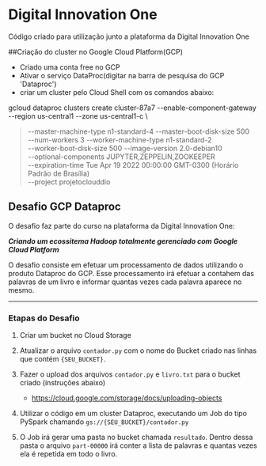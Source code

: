 # Digital Innovation One

Código criado para utilização junto a plataforma da Digital Innovation One

##Criação do cluster no Google Cloud Platform(GCP)

 - Criado uma conta free no GCP 
 - Ativar o serviço DataProc(digitar na barra de pesquisa do GCP 'Dataproc')
 - criar um cluster pelo Cloud Shell com os comandos abaixo:
  
  gcloud dataproc clusters create cluster-87a7 --enable-component-gateway \
  <n>--region us-central1 --zone us-central1-c \
  >--master-machine-type n1-standard-4 --master-boot-disk-size 500 \
  >--num-workers 3 --worker-machine-type n1-standard-2 \
  >--worker-boot-disk-size 500 --image-version 2.0-debian10 \
  >--optional-components JUPYTER,ZEPPELIN,ZOOKEEPER \
  >--expiration-time Tue Apr 19 2022 00:00:00 GMT-0300 (Horário Padrão de Brasília) \
  >--project projetoclouddio<n>


## Desafio GCP Dataproc

O desafio faz parte do curso na plataforma da Digital Innovation One:

__*Criando um ecossitema Hadoop totalmente gerenciado com Google Cloud Platform*__

O desafio consiste em efetuar um processamento de dados utilizando o produto Dataproc do GCP. Esse processamento irá efetuar a contahem das palavras de um livro e informar quantas vezes cada palavra aparece no mesmo.

---

### Etapas do Desafio

1. Criar um bucket no Cloud Storage
1. Atualizar o arquivo ```contador.py``` com o nome do Bucket criado nas linhas que contém ```{SEU_BUCKET}```.
1. Fazer o upload dos arquivos ```contador.py``` e ```livro.txt``` para o bucket criado (instruções abaixo)
    - https://cloud.google.com/storage/docs/uploading-objects

1. Utilizar o código em um cluster Dataproc, executando um Job do tipo PySpark chamando ```gs://{SEU_BUCKET}/contador.py```
1. O Job irá gerar uma pasta no bucket chamada ```resultado```. Dentro dessa pasta o arquivo ```part-00000``` irá conter a lista de palavras e quantas vezes ela é repetida em todo o livro.

